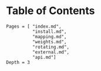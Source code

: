 # Table of Contents


```@contents
Pages = [ "index.md", 
          "install.md", 
          "mapping.md",
          "weights.md",
          "rotating.md",
          "external.md", 
          "api.md"]
Depth = 3
```
